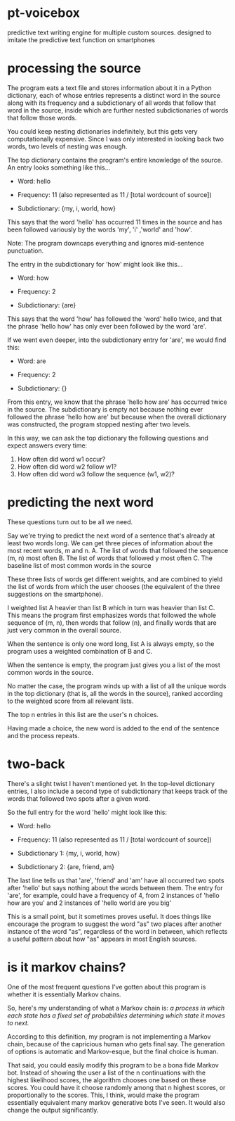 # pt-voicebox
predictive text writing engine for multiple custom sources. designed to imitate the predictive text function on smartphones


# processing the source

The program eats a text file and stores information about it in a Python dictionary, each of whose entries represents a distinct word in the source along with its frequency and a subdictionary of all words that follow that word in the source, inside which are further nested subdictionaries of words that follow those words.

You could keep nesting dictionaries indefinitely, but this gets very computationally expensive. Since I was only interested in looking back two words, two levels of nesting was enough.

The top dictionary contains the program's entire knowledge of the source. An entry looks something like this...

 - Word: hello

 - Frequency: 11 (also represented as 11 / [total wordcount of source])

 - Subdictionary: {my, i, world, how}

This says that the word 'hello' has occurred 11 times in the source and has been followed variously by the words 'my', 'i' ,'world' and 'how'.

Note: The program downcaps everything and ignores mid-sentence punctuation.

The entry in the subdictionary for 'how' might look like this...

 - Word: how
   
 - Frequency: 2
   
 - Subdictionary: {are}

This says that the word 'how' has followed the 'word' hello twice, and that the phrase 'hello how' has only ever been followed by the word 'are'.

If we went even deeper, into the subdictionary entry for 'are', we would find this:

 - Word: are
   
 - Frequency: 2
   
 - Subdictionary: {}

From this entry, we know that the phrase 'hello how are' has occurred twice in the source. The subdictionary is empty not because nothing ever followed the phrase 'hello how are' but because when the overall dictionary was constructed, the program stopped nesting after two levels.

In this way, we can ask the top dictionary the following questions and expect answers every time:
   1. How often did word w1 occur?
   2. How often did word w2 follow w1?
   3. How often did word w3 follow the sequence (w1, w2)?

# predicting the next word

These questions turn out to be all we need.

Say we're trying to predict the next word of a sentence that's already at least two words long. We can get three pieces of information about the most recent words, m and n.
   A. The list of words that followed the sequence (m, n) most often
   B. The list of words that followed y most often
   C. The baseline list of most common words in the source

These three lists of words get different weights, and are combined to yield the list of words from which the user chooses (the equivalent of the three suggestions on the smartphone).

I weighted list A heavier than list B which in turn was heavier than list C. This means the program first emphasizes words that followed the whole sequence of (m, n), then words that follow (n), and finally words that are just very common in the overall source.

When the sentence is only one word long, list A is always empty, so the program uses a weighted combination of B and C.

When the sentence is empty, the program just gives you a list of the most common words in the source.

No matter the case, the program winds up with a list of all the unique words in the top dictionary (that is, all the words in the source), ranked according to the weighted score from all relevant lists.

The top n entries in this list are the user's n choices.

Having made a choice, the new word is added to the end of the sentence and the process repeats.

# two-back

There's a slight twist I haven't mentioned yet. In the top-level dictionary entries, I also include a second type of subdictionary that keeps track of the words that followed two spots after a given word.

So the full entry for the word 'hello' might look like this:

 - Word: hello

 - Frequency: 11 (also represented as 11 / [total wordcount of source])

 - Subdictionary 1: {my, i, world, how}

 - Subdictionary 2: {are, friend, am}

The last line tells us that 'are', 'friend' and 'am' have all occurred two spots after 'hello' but says nothing about the words between them. The entry for 'are', for example, could have a frequency of 4, from 2 instances of 'hello how are you' and 2 instances of 'hello world are you big'

This is a small point, but it sometimes proves useful. It does things like encourage the program to suggest the word "as" two places after another instance of the word "as", regardless of the word in between, which reflects a useful pattern about how "as" appears in most English sources.

# is it markov chains?

One of the most frequent questions I've gotten about this program is whether it is essentially Markov chains.

So, here's my understanding of what a Markov chain is: *a process in which each state has a fixed set of probabilities determining which state it moves to next.*

According to this definition, my program is not implementing a Markov chain, because of the capricious human who gets final say. The generation of options is automatic and Markov-esque, but the final choice is human.

That said, you could easily modify this program to be a bona fide Markov bot. Instead of showing the user a list of the n continuations with the highest likelihood scores, the algorithm chooses one based on these scores. You could have it choose randomly among that n highest scores, or proportionally to the scores. This, I think, would make the program essentially equivalent many markov generative bots I've seen. It would also change the output significantly.
